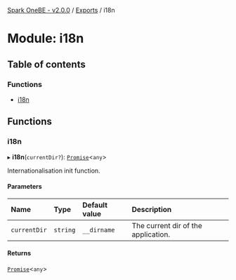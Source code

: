 [Spark OneBE - v2.0.0](../README.md) / [Exports](../modules.md) / i18n

# Module: i18n

## Table of contents

### Functions

- [i18n](i18n.md#i18n)

## Functions

### i18n

▸ **i18n**(`currentDir?`): [`Promise`]( https://developer.mozilla.org/en-US/docs/Web/JavaScript/Reference/Global_Objects/Promise )<`any`\>

Internationalisation init function.

#### Parameters

| Name | Type | Default value | Description |
| :------ | :------ | :------ | :------ |
| `currentDir` | `string` | `__dirname` | The current dir of the application. |

#### Returns

[`Promise`]( https://developer.mozilla.org/en-US/docs/Web/JavaScript/Reference/Global_Objects/Promise )<`any`\>
